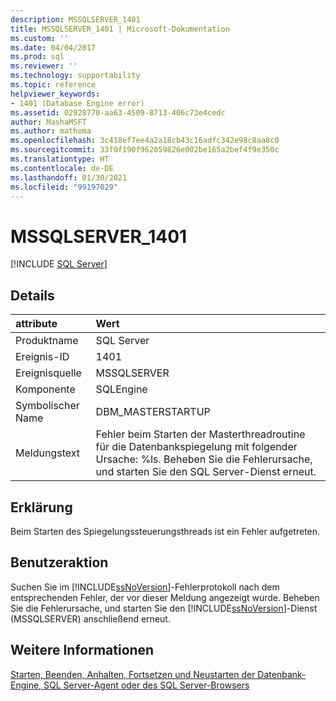 ```yaml
---
description: MSSQLSERVER_1401
title: MSSQLSERVER_1401 | Microsoft-Dokumentation
ms.custom: ''
ms.date: 04/04/2017
ms.prod: sql
ms.reviewer: ''
ms.technology: supportability
ms.topic: reference
helpviewer_keywords:
- 1401 (Database Engine error)
ms.assetid: 02928770-aa63-4509-8713-406c73e4cedc
author: MashaMSFT
ms.author: mathoma
ms.openlocfilehash: 3c418ef7ee4a2a18cb43c16adfc342e98c8aa8c0
ms.sourcegitcommit: 33f0f190f962059826e002be165a2bef4f9e350c
ms.translationtype: HT
ms.contentlocale: de-DE
ms.lasthandoff: 01/30/2021
ms.locfileid: "99197029"
---
```

# <a name="mssqlserver_1401"></a>MSSQLSERVER_1401
 [!INCLUDE [SQL Server](../../includes/applies-to-version/sqlserver.md)]
  
## <a name="details"></a>Details  
  
| attribute | Wert |  
| :-------- | :---- |  
|Produktname|SQL Server|  
|Ereignis-ID|1401|  
|Ereignisquelle|MSSQLSERVER|  
|Komponente|SQLEngine|  
|Symbolischer Name|DBM_MASTERSTARTUP|  
|Meldungstext|Fehler beim Starten der Masterthreadroutine für die Datenbankspiegelung mit folgender Ursache: %ls. Beheben Sie die Fehlerursache, und starten Sie den SQL Server-Dienst erneut.|  
  
## <a name="explanation"></a>Erklärung  
Beim Starten des Spiegelungssteuerungsthreads ist ein Fehler aufgetreten.  
  
## <a name="user-action"></a>Benutzeraktion  
Suchen Sie im [!INCLUDE[ssNoVersion](../../includes/ssnoversion-md.md)]-Fehlerprotokoll nach dem entsprechenden Fehler, der vor dieser Meldung angezeigt wurde. Beheben Sie die Fehlerursache, und starten Sie den [!INCLUDE[ssNoVersion](../../includes/ssnoversion-md.md)]-Dienst (MSSQLSERVER) anschließend erneut.  
  
## <a name="see-also"></a>Weitere Informationen  
[Starten, Beenden, Anhalten, Fortsetzen und Neustarten der Datenbank-Engine, SQL Server-Agent oder des SQL Server-Browsers](~/database-engine/configure-windows/start-stop-pause-resume-restart-sql-server-services.md)  
  
